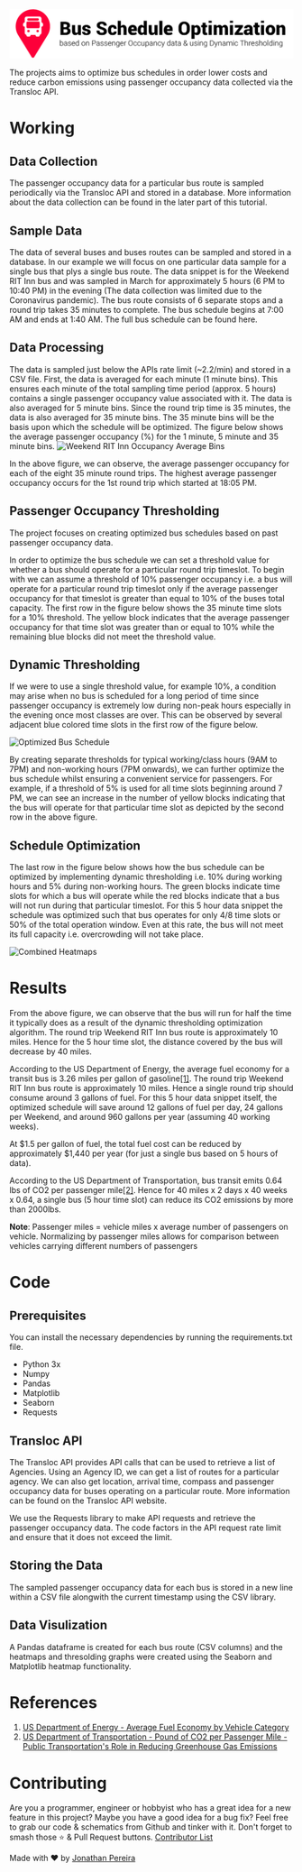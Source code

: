 ![Banner](https://github.com/jonathanrjpereira/Bus-Schedule-Optimization/blob/master/img/banner.png)

The projects aims to optimize bus schedules in order lower costs and reduce carbon emissions using passenger occupancy data collected via the Transloc API.

# Working
## Data Collection
The passenger occupancy data for a particular bus route is sampled periodically via the Transloc API and stored in a database.  More information about the data collection can be found in the later part of this tutorial.

## Sample Data
The data of several buses and buses routes can be sampled and stored in a database. In our example we will focus on one particular data sample for a single bus that plys a single bus route. The data snippet is for the Weekend RIT Inn bus and was sampled in March for approximately 5 hours (6 PM to 10:40 PM) in the evening (The data collection was limited due to the Coronavirus pandemic). The bus route consists of 6 separate stops and a round trip takes 35 minutes to complete. The bus schedule begins at 7:00 AM and ends at 1:40 AM. The full bus schedule can be found here.

## Data Processing
The data is sampled just below the APIs rate limit (~2.2/min) and stored in a CSV file. First, the data is averaged for each minute (1 minute bins). This ensures each minute of the total sampling time period (approx. 5 hours) contains a single passenger occupancy value associated with it. The data is also averaged for 5 minute bins. Since the round trip time is 35 minutes, the data is also averaged for 35 minute bins. The 35 minute bins will be the basis upon which the schedule will be optimized. The figure below shows the average passenger occupancy (%) for the 1 minute, 5 minute and 35 minute bins. 
![Weekend RIT Inn Occupancy Average Bins](https://github.com/jonathanrjpereira/Transloc-Bus-Tracking/blob/master/img/Weekend%20RIT%20Inn.svg)

In the above figure, we can observe, the average passenger occupancy for each of the eight 35 minute round trips. The highest average passenger occupancy occurs for the 1st round trip which started at 18:05 PM. 

## Passenger Occupancy Thresholding
The project focuses on creating optimized bus schedules based on past passenger occupancy data. 
 
In order to optimize the bus schedule we can set a threshold value for whether a bus should operate for a particular round trip timeslot. To begin with we can assume a threshold of 10% passenger occupancy i.e. a bus will operate for a particular round trip timeslot only if the average passenger occupancy for that timeslot is greater than equal to 10% of the buses total capacity. The first row in the figure below shows the 35 minute time slots for a 10% threshold. The yellow block indicates that the average passenger occupancy for that time slot was greater than or equal to 10% while the remaining blue blocks did not meet the threshold value.

## Dynamic Thresholding
If we were to use a single threshold value, for example 10%, a condition may arise when no bus is scheduled for a long period of time since passenger occupancy is extremely low during non-peak hours especially in the evening once most classes are over. This can be observed by several adjacent blue colored time slots in the first row of the figure below.

![Optimized Bus Schedule](https://github.com/jonathanrjpereira/Transloc-Bus-Tracking/blob/master/img/Optimized.svg)

By creating separate thresholds for typical working/class hours (9AM to 7PM) and non-working hours (7PM onwards), we can further optimize the bus schedule whilst ensuring a convenient service for passengers. For example,  if a threshold of 5% is used for all time slots beginning around 7 PM, we can see an increase in the number of yellow blocks indicating that the bus will operate for that particular time slot as depicted by the second row in the above figure. 

## Schedule Optimization
The last row in the figure below shows how the bus schedule can be optimized by implementing dynamic thresholding i.e. 10% during working hours and 5% during non-working hours. The green blocks indicate time slots for which a bus will operate while the red blocks indicate that a bus will not run during that particular timeslot. For this 5 hour data snippet the schedule was optimized such that bus operates for only 4/8 time slots or 50% of the total operation window. Even at this rate, the bus will not meet its full capacity i.e. overcrowding will not take place. 

![Combined Heatmaps](https://github.com/jonathanrjpereira/Transloc-Bus-Tracking/blob/master/img/Combined.svg)

# Results
From the above figure, we can observe that the bus will run for half the time it typically does as a result of the dynamic thresholding optimization algorithm. The round trip Weekend RIT Inn bus route is approximately 10 miles. Hence for the 5 hour time slot, the distance covered by the bus will decrease by 40 miles. 

According to the US Department of Energy, the average fuel economy for a transit bus is 3.26 miles per gallon of gasoline[\[1\]](https://afdc.energy.gov/data/10310). The round trip Weekend RIT Inn bus route is approximately 10 miles. Hence a single round trip should consume around 3 gallons of fuel. For this 5 hour data snippet itself, the optimized schedule will save around 12 gallons of fuel per day, 24 gallons per Weekend, and around 960 gallons per year (assuming 40 working weeks). 

At $1.5 per gallon of fuel, the total fuel cost can be reduced by approximately $1,440 per year (for just a single bus based on 5 hours of data). 

According to the US Department of Transportation, bus transit emits 0.64 lbs of CO2 per passenger mile[\[2\]](https://www.transit.dot.gov/sites/fta.dot.gov/files/docs/PublicTransportationsRoleInRespondingToClimateChange2010.pdf). Hence for 40 miles x 2 days x 40 weeks x 0.64, a single bus (5 hour time slot) can reduce its CO2 emissions by more than 2000lbs. 

**Note**: Passenger miles = vehicle miles x average number of passengers on vehicle. Normalizing by passenger miles allows for comparison between vehicles carrying different numbers of passengers

# Code
##  Prerequisites
You can install the necessary dependencies by running the requirements.txt file.
 - Python 3x
 - Numpy
 - Pandas
 - Matplotlib
 - Seaborn
 - Requests

## Transloc API
The Transloc API provides API calls that can be used to retrieve a list of Agencies. Using an Agency ID, we can get a list of routes for a particular agency. We can also get location, arrival time, compass and passenger occupancy data for buses operating on a particular route. More information can be found on the Transloc API website.

We use the Requests library to make API requests and retrieve the passenger occupancy data. The code factors in the API request rate limit and ensure that it does not exceed the limit.

## Storing the Data
The sampled passenger occupancy data for each bus is stored in a new line within a CSV file alongwith the current timestamp using the CSV library.

## Data Visulization
A Pandas dataframe is created for each bus route (CSV columns) and the heatmaps and thresolding graphs were created using the Seaborn and Matplotlib heatmap functionality.   


# References

1. [US Department of Energy - Average Fuel Economy by Vehicle Category](https://afdc.energy.gov/data/10310)
2. [US Department of Transportation - Pound of CO2 per Passenger Mile - Public Transportation's Role in Reducing Greenhouse Gas Emissions](https://www.transit.dot.gov/sites/fta.dot.gov/files/docs/PublicTransportationsRoleInRespondingToClimateChange2010.pdf)


# Contributing

Are you a programmer, engineer or hobbyist who has a great idea for a new feature in this project? Maybe you have a good idea for a bug fix? Feel free to grab our code & schematics from Github and tinker with it. Don't forget to smash those ⭐️ & Pull Request buttons. [Contributor List](https://github.com/jonathanrjpereira/Transloc-Bus-Tracking/graphs/contributors)

Made with ❤️ by [Jonathan Pereira](https://github.com/jonathanrjpereira)

